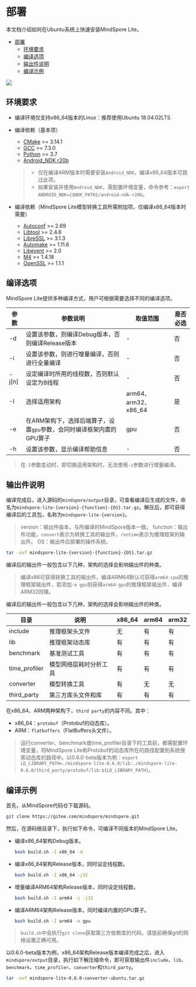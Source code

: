 # 部署

本文档介绍如何在Ubuntu系统上快速安装MindSpore Lite。

<!-- TOC -->

- [部署](#部署)
    - [环境要求](#环境要求)
    - [编译选项](#编译选项)
    - [输出件说明](#输出件说明)
    - [编译示例](#编译示例)

<!-- /TOC -->

<a href="https://gitee.com/mindspore/docs/blob/master/lite/tutorials/source_zh_cn/deploy.md" target="_blank"><img src="../_static/logo_source.png"></a>

## 环境要求

- 编译环境仅支持x86_64版本的Linux：推荐使用Ubuntu 18.04.02LTS

- 编译依赖（基本项）
  - [CMake](https://cmake.org/download/) >= 3.14.1
  - [GCC](https://gcc.gnu.org/releases.html) >= 7.3.0
  - [Python](https://www.python.org/) >= 3.7
  - [Android_NDK r20b](https://dl.google.com/android/repository/android-ndk-r20b-linux-x86_64.zip)
  
  > - 仅在编译ARM版本时需要安装`Android_NDK`，编译x86_64版本可跳过此项。
  > - 如果安装并使用`Android_NDK`，需配置环境变量，命令参考：`export ANDROID_NDK={$NDK_PATH}/android-ndk-r20b`。
                                                                              
- 编译依赖（MindSpore Lite模型转换工具所需附加项，仅编译x86_64版本时需要）
  - [Autoconf](http://ftp.gnu.org/gnu/autoconf/) >= 2.69
  - [Libtool](https://www.gnu.org/software/libtool/) >= 2.4.6
  - [LibreSSL](http://www.libressl.org/) >= 3.1.3
  - [Automake](https://www.gnu.org/software/automake/) >= 1.11.6
  - [Libevent](https://libevent.org) >= 2.0
  - [M4](https://www.gnu.org/software/m4/m4.html) >= 1.4.18
  - [OpenSSL](https://www.openssl.org/) >= 1.1.1 
  
  
## 编译选项

MindSpore Lite提供多种编译方式，用户可根据需要选择不同的编译选项。

| 参数  |  参数说明  | 取值范围 | 是否必选 |
| -------- | ----- | ---- | ---- |
| -d | 设置该参数，则编译Debug版本，否则编译Release版本 | - | 否 |
| -i | 设置该参数，则进行增量编译，否则进行全量编译 | - | 否 |
| -j[n] | 设定编译时所用的线程数，否则默认设定为8线程 | - | 否 |
| -I | 选择适用架构 | arm64、arm32、x86_64 | 是 |
| -e | 在ARM架构下，选择后端算子，设置`gpu`参数，会同时编译框架内置的GPU算子 | gpu | 否 |
| -h | 设置该参数，显示编译帮助信息 | - | 否 |

> 在`-I`参数变动时，即切换适用架构时，无法使用`-i`参数进行增量编译。

## 输出件说明

编译完成后，进入源码的`mindspore/output`目录，可查看编译后生成的文件，命名为`mindspore-lite-{version}-{function}-{OS}.tar.gz`。解压后，即可获得编译后的工具包，名称为`mindspore-lite-{version}`。

> version：输出件版本，与所编译的MindSpore版本一致。
> function：输出件功能，`convert`表示为转换工具的输出件，`runtime`表示为推理框架的输出件。
> OS：输出件应部署的操作系统。

```bash
tar -xvf mindspore-lite-{version}-{function}-{OS}.tar.gz
```

编译后的输出件一般包含以下几种，架构的选择会影响输出件的种类。

> 编译x86可获得转换工具的输出件，编译ARM64默认可获得`arm64-cpu`的推理框架输出件，若添加`-e gpu`则获得`arm64-gpu`的推理框架输出件，编译ARM32同理。

编译后的输出件一般包含以下几种，架构的选择会影响输出件的种类。

| 目录 | 说明 | x86_64 | arm64 | arm32 |
| --- | --- | --- | --- | --- |
| include | 推理框架头文件 | 无 | 有 | 有 |
| lib | 推理框架动态库 | 有 | 有 | 有 |
| benchmark | 基准测试工具 | 有 | 有 | 有 |
| time_profiler | 模型网络层耗时分析工具 | 有 | 有 | 有 |
| converter | 模型转换工具 | 有 | 无 | 无 |
| third_party | 第三方库头文件和库 | 有 | 有 | 有 |

在x86_64、ARM两种架构下，`third party`的内容不同。其中：  
- x86_64：`protobuf`（Protobuf的动态库）。
- ARM：`flatbuffers`（FlatBuffers头文件）。

> 运行converter、benchmark或time_profiler目录下的工具前，都需配置环境变量，将MindSpore Lite和Protobuf的动态库所在的路径配置到系统搜索动态库的路径中。以0.6.0-beta版本为例：`export LD_LIBRARY_PATH=./mindspore-lite-0.6.0/lib:./mindspore-lite-0.6.0/third_party/protobuf/lib:${LD_LIBRARY_PATH}`。

## 编译示例

首先，从MindSpore代码仓下载源码。

```bash
git clone https://gitee.com/mindspore/mindspore.git
```

然后，在源码根目录下，执行如下命令，可编译不同版本的MindSpore Lite。

- 编译x86_64架构Debug版本。
    ```bash
    bash build.sh -I x86_64 -d
    ```
   
- 编译x86_64架构Release版本，同时设定线程数。
    ```bash
    bash build.sh -I x86_64 -j32
    ```
      
- 增量编译ARM64架构Release版本，同时设定线程数。
    ```bash
    bash build.sh -I arm64 -i -j32 
    ```
   
- 编译ARM64架构Release版本，同时编译内置的GPU算子。
    ```bash
    bash build.sh -I arm64 -e gpu 
    ```
    
> `build.sh`中会执行`git clone`获取第三方依赖库的代码，请提前确保git的网络设置正确可用。
   
以0.6.0-beta版本为例，x86_64架构Release版本编译完成之后，进入`mindspore/output`目录，执行如下解压缩命令，即可获取输出件`include`、`lib`、`benchmark`、`time_profiler`、`converter`和`third_party`。
   
```bash
tar -xvf mindspore-lite-0.6.0-converter-ubuntu.tar.gz
```
